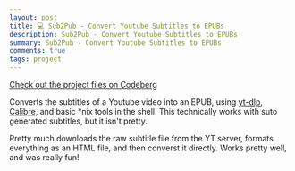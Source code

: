 ```yaml
---
layout: post
title: 💻 Sub2Pub - Convert Youtube Subtitles to EPUBs
description: Sub2Pub - Convert Youtube Subtitles to EPUBs
summary: Sub2Pub - Convert Youtube Subtitles to EPUBs
comments: true
tags: project
---
```


[Check out the project files on Codeberg](https://codeberg.org/milofultz/sub2pub)

Converts the subtitles of a Youtube video into an EPUB, using [yt-dlp](https://github.com/yt-dlp/yt-dlp), [Calibre](https://manual.calibre-ebook.com/generated/en/cli-index.html), and basic \*nix tools in the shell. This technically works with suto generated subtitles, but it isn't pretty.

Pretty much downloads the raw subtitle file from the YT server, formats everything as an HTML file, and then converst it directly. Works pretty well, and was really fun!